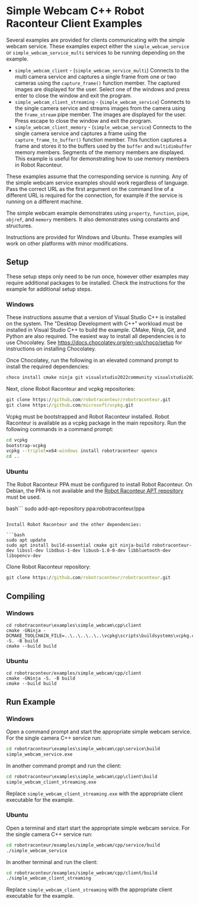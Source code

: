 # Simple Webcam C++ Robot Raconteur Client Examples

Several examples are provided for clients communicating with the simple webcam service. These examples expect
either the `simple_webcam_service` or `simple_webcam_service_multi` services to be running depending on the example.

- `simple_webcam_client` - (`simple_webcam_service_multi`) Connects to the multi camera service and captures a single frame
   from one or two cameras using the `capture_frame()` function member.
   The captured images are displayed for the user. Select one of the windows and press enter
   to close the window and exit the program.
- `simple_webcam_client_streaming` - (`simple_webcam_service`) Connects to the single camera service and streams images
   from the camera using the `frame_stream` pipe member.
   The images are displayed for the user. Press escape to close the window and exit the program.
- `simple_webcam_client_memory` - (`simple_webcam_service`) Connects to the single camera service and captures
   a frame using the `capture_frame_to_buffer()` function member. This function captures a frame and stores it to
   the buffers used by the `buffer` and `multidimbuffer` memory members. Segments of the memory members are displayed.
   This example is useful for demonstrating how to use memory members in Robot Raconteur.

These examples assume that the corresponding service is running. Any of the simple webcam service
examples should work regardless of language. Pass the correct URL as the first argument on the
command line of a different URL is required for the connection, for example if the service is running on a different
machine.

The simple webcam example demonstrates using `property`, `function`, `pipe`, `objref`, and `memory` members. It also
demonstrates using constants and structures.

Instructions are provided for Windows and Ubuntu. These examples will work
on other platforms with minor modifications.

## Setup

These setup steps only need to be run once, however other examples may require additional packages to be installed.
Check the instructions for the example for additional setup steps.

### Windows

These instructions assume that a version of Visual Studio C++ is installed on the system. The
"Desktop Development with C++" workload must be installed in Visual Studio C++ to build the example.
CMake, Ninja, Git, and Python are also required. The easiest way to install all dependencies is to use Chocolatey.
See https://docs.chocolatey.org/en-us/choco/setup for instructions on installing Chocolatey.

Once Chocolatey, run the following in an elevated command prompt to install the required dependencies:

```cmd
choco install cmake ninja git visualstudio2022community visualstudio2022-workload-nativedesktop
```

Next, clone Robot Raconteur and vcpkg repositories:

```cmd
git clone https://github.com/robotraconteur/robotraconteur.git
git clone https://github.com/microsoft/vcpkg.git
```

Vcpkg must be bootstrapped and Robot Raconteur installed. Robot Raconteur is available as a vcpkg package in the main
repository. Run the following commands in a command prompt:

```cmd
cd vcpkg
bootstrap-vcpkg
vcpkg --triplet=x64-windows install robotraconteur opencv
cd ..
```

### Ubuntu

The Robot Raconteur PPA must be configured to install Robot Raconteur. On Debian, the PPA is not available
and the [Robot Raconteur APT repository](https://github.com/robotraconteur/robotraconteur-apt) must be used.

bash```
sudo add-apt-repository ppa:robotraconteur/ppa
```

Install Robot Raconteur and the other dependencies:

```bash
sudo apt update
sudo apt install build-essential cmake git ninja-build robotraconteur-dev libssl-dev libdbus-1-dev libusb-1.0-0-dev libbluetooth-dev libopencv-dev
```

Clone Robot Raconteur repository:

```cmd
git clone https://github.com/robotraconteur/robotraconteur.git
```

## Compiling

### Windows

```
cd robotraconteur\examples\simple_webcam\cpp\client
cmake -GNinja -DCMAKE_TOOLCHAIN_FILE=..\..\..\..\..\vcpkg\scripts\buildsystems\vcpkg.cmake -S. -B build
cmake --build build
```

### Ubuntu
```
cd robotraconteur/examples/simple_webcam/cpp/client
cmake -GNinja -S. -B build
cmake --build build
```

## Run Example

### Windows

Open a command prompt and start the appropriate simple webcam service. For the single camera C++ service run:

```cmd
cd robotraconteur\examples\simple_webcam\cpp\service\build
simple_webcam_service.exe
```

In another command prompt and run the client:

```cmd
cd robotraconteur\examples\simple_webcam\cpp\client\build
simple_webcam_client_streaming.exe
```

Replace `simple_webcam_client_streaming.exe` with the appropriate client executable for the example.

### Ubuntu

Open a terminal and start start the appropriate simple webcam service. For the single camera C++ service run:

```bash
cd robotraconteur/examples/simple_webcam/cpp/service/build
./simple_webcam_service
```

In another terminal and run the client:

```bash
cd robotraconteur/examples/simple_webcam/cpp/client/build
./simple_webcam_client_streaming
```

Replace `simple_webcam_client_streaming` with the appropriate client executable for the example.
